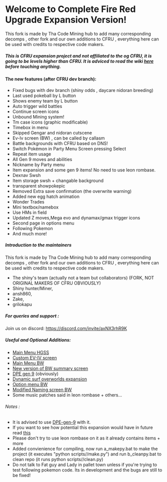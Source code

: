 # Welcome to Complete Fire Red Upgrade Expansion Version!
This fork is made by Tha Code Mining hub to add many corresponding decomps , other fork and our own additions to CFRU , everything here can be used with credits to respective code makers.
##### This is CFRU expansion project and not affiliated to the og CFRU, it is going to be levels higher than CFRU. It is adviced to read the wiki [here](https://github.com/Shiny-Miner/CFRU-expansion/wiki/CFRU-expansion-mining) before touching anything.
#### The new features (after CFRU dev branch):
- Fixed bugs with dev branch (shiny odds , daycare nidoran breeding)
- Last used pokeball by L button
- Shows enemy team by L button
- Auto trigger wild battles
- Continue screen icons
- Unbound Mining system!
- Tm case icons (graphic modificable)
- Timebox in menu
- Skipped Gengar and nidoran cutscene
- Ev-Iv screen (BW) , can be called by callasm
- Battle backgrounds with CFRU based on DNS!
- Switch Pokémon in Party Menu Screen pressing Select
- Repeat item usage
- All Gen 9 moves and abilities 
- Nickname by Party menu
- Item expansion and some gen 9 items! No need to use leon rombase.
- Dexnav Swsh
- Item storage swsh + changable background
- transparent showpokepic
- Removed Extra save confirmation (the overwrite warning)
- Added new egg hatch animation
- Wonder Trades
- Mini textbox/namebox
- Use HMs in field
- Updated Z moves,Mega evo and dynamax/gmax trigger icons
- Second page in options menu
- Following Pokemon
- And much more!

##### Introduction to the maintainers
This fork is made by Tha Code Mining hub to add many corresponding decomps , other fork and our own additions to CFRU , everything here can be used with credits to respective code makers.
- The shiny's team (actually not a team but collaborators)
(FORK, NOT ORIGINAL MAKERS OF CFRU OBVIOUSLY)
- Shiny hunter/Miner,
- ansh860,
- Zake,
- grilokapu
##### For queries and support :
Join us on discord: https://discord.com/invite/axNX3rhR9K
##### Useful and Optional Additions:
- [Main Menu HGSS](https://github.com/Shiny-Miner/C-injections-FR/tree/Main-Menu-HGSS)
- [Custom EV-IV screen](https://github.com/Acimut/Custom-EV-IV-Display-Screen)
- [Main Menu BW](https://github.com/Shiny-Miner/C-injections-FR/tree/Main-Menu-BW)
- [New version of BW summary screen](https://github.com/Shiny-Miner/New-BW-summary-screen)
- [DPE gen 9](https://github.com/Shiny-Miner/Dynamic-Pokemon-Expansion-Gen-9) (obviously)
- [Dynamic surf overworlds expansion](https://github.com/Shiny-Miner/dynamic_surf_ows_masters-expansion/tree/master)
- [Option menu BW](https://github.com/Shiny-Miner/FR-OptionMenu)
- [Modified Naming screen BW](https://github.com/Shiny-Miner/Naming-screen-BW)
- Some music patches said in leon rombase + others...
###### Notes :
- It is advised to use [DPE-gen-9](https://github.com/Shiny-Miner/Dynamic-Pokemon-Expansion-Gen-9) with it.
- If you want to see how potential this expansion would have in future read [this](https://github.com/Shiny-Miner/CFRU-expansion/blob/Experiments/todo.md)
- Please don't try to use leon rombase on it as it already contains items + more
- Added convienience for compiling, now run a_makepy.bat to make the project (it executes "python scripts//make.py") and run b_cleanpy.bat to clean repo (it runs python scripts//clean.py)
- Do not talk to Fat guy and Lady in pallet town unless if you're trying to test following pokemon code. Its in development and the bugs are still to be fixed!
